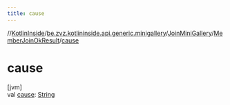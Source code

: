 ```yaml
---
title: cause
---
```

//[KotlinInside](../../../../index.html)/[be.zvz.kotlininside.api.generic.minigallery](../../index.html)/[JoinMiniGallery](../index.html)/[MemberJoinOkResult](index.html)/[cause](cause.html)



# cause



[jvm]\
val [cause](cause.html): [String](https://kotlinlang.org/api/latest/jvm/stdlib/kotlin/-string/index.html)




